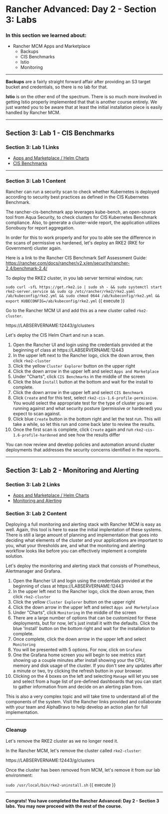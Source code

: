 # Rancher Advanced: Day 2 - Section 3: Labs

### In this section we learned about:

* Rancher MCM Apps and Marketplace
  * Backups
  * CIS Benchmarks
  * Istio
  * Monitoring

____

**Backups** are a fairly straight forward affair after providing an S3 target bucket and credentials, so there is no lab for that.

**Istio** is on the other end of the spectrum. There is so much more involved in getting Istio properly implemented that that is another course entirely. We just wanted you to be aware that at least the initial installation piece is easily handled by Rancher MCM.

____

## Section 3: Lab 1 - CIS Benchmarks

### Section 3: Lab 1 Links

* [Apps and Marketplace / Helm Charts](https://rancher.com/docs/rancher/v2.5/en/helm-charts/)
* [CIS Benchmarks](https://rancher.com/docs/rancher/v2.5/en/cis-scans/)

____

### Section 3: Lab 1 Content

Rancher can run a security scan to check whether Kubernetes is deployed according to security best practices as defined in the CIS Kubernetes Benchmark.

The rancher-cis-benchmark app leverages kube-bench, an open-source tool from Aqua Security, to check clusters for CIS Kubernetes Benchmark compliance. Also, to generate a cluster-wide report, the application utilizes Sonobuoy for report aggregation.

In order for this to work properly and for you to able see the difference in the scans of permissive vs hardened, let's deploy an RKE2 (RKE for Government) cluster again.

Here is a link to the Rancher CIS Benchmark Self Assessment Guide: https://rancher.com/docs/rancher/v2.x/en/security/rancher-2.4/benchmark-2.4/

To deploy the RKE2 cluster, in you lab server terminal window, run:

`sudo curl -sfL https://get.rke2.io | sudo sh - && sudo systemctl start rke2-server.service && sudo cp /etc/rancher/rke2/rke2.yaml /ab/kubeconfig/rke2.yml && sudo chmod 0644 /ab/kubeconfig/rke2.yml && export KUBECONFIG=/ab/kubeconfig/rke2.yml`  {{ execute }}

Go to the Rancher MCM UI and add this as a new cluster called `rke2-cluster`. 

https://LABSERVERNAME:12443/g/clusters

Let's deploy the CIS Helm Chart and run a scan.

1. Open the Rancher UI and login using the credentials provided at the beginning of class at https://LABSERVERNAME:12443
2. In the upper left next to the Rancher logo, click the down arrow, then click `rke2-cluster`
3. Click the yellow `Cluster Explorer` button on the upper right
4. Click the down arrow in the upper left and select `Apps and Marketplace`
5. Under "Charts", click `CIS Benchmarks` in the middle of the screen
6. Click the blue `Install` button at the bottom and wait for the install to complete.
7. Click the down arrow in the upper left and select `CIS Benchmark`
8. Click `Create` and for this test, select `rke2-cis-1.6-profile-permissive`. You would select the appropriate test for the type of cluster you are running against and what security posture (permissive or hardened) you expect to scan against.
9. Click blue `Create` button in the bottom right and let the test run. This will take a while, so let this run and come back later to review the results.
10. Once the first scan is complete, click `Create` again and run `rke2-cis-1.6-profile-hardened` and see how the results differ

You can now review and develop policies and automation around cluster deployments that addresses the security concerns identified in the reports.

____

## Section 3: Lab 2 - Monitoring and Alerting

### Section 3: Lab 2 Links

* [Apps and Marketplace / Helm Charts](https://rancher.com/docs/rancher/v2.5/en/helm-charts/)
* [Monitoring and Alerting](https://rancher.com/docs/rancher/v2.5/en/monitoring-alerting/)

### Section 3: Lab 2 Content

Deploying a full monitoring and alerting stack with Rancher MCM is easy as well. Again, this tool is here to ease the initial implentation of these systems. There is still a large amount of planning and implementation that goes into deciding what elements of the cluster and your applications are important to you, what your thresholds are, and what the monitoring and alerting workflow looks like before you can effectively implement a complete solution.

Let's deploy the monitoring and alerting stack that consists of Prometheus, Alertmanager and Grafana.

1. Open the Rancher UI and login using the credentials provided at the beginning of class at https://LABSERVERNAME:12443
2. In the upper left next to the Rancher logo, click the down arrow, then click `rke2-cluster`
3. Click the yellow `Cluster Explorer` button on the upper right
4. Click the down arrow in the upper left and select `Apps and Marketplace`
5. Under "Charts", click `Monitoring` in the middle of the screen
6. There are a large number of options that can be customized for these deployments, but for now, let's just install it with the defaults. Click the blue 'Install' button on the bottom right and wait for the installation to complete.
7. Once complete, click the down arrow in the upper left and select `Monitoring`
8. You will be presented with 5 options. For now, click on `Grafana`
9. One the Grafana home screen you will begin to see metrics start showing up a couple minutes after install showing your the CPU, memory and disk usage of the cluster. If you don't see any updates after a minute or two, try clicking the refresh button in your browser.
10. Clicking on the 4 boxes on the left and selecting `Manage` will let you see and select from a huge list of pre-defined dashboards that you can start to gather information from and decide on an alerting plan from.

This is also a very complex topic and will take time to understand all of the components of the system. Visit the Rancher links provided and collaborate with your team and AlphaBravo to help develop an action plan for full implementation.
____

### Cleanup

Let's remove the RKE2 cluster as we no longer need it.

In the Rancher MCM, let's remove the cluster called `rke2-cluster`:

https://LABSERVERNAME:12443/g/clusters

Once the cluster has been removed from MCM, let's remove it from our lab environment:

`sudo /usr/local/bin/rke2-uninstall.sh` {{ execute }}

____


#### Congrats! You have completed the Rancher Advanced: Day 2 - Section 3 labs. You may now proceed with the rest of the course.